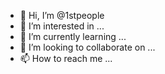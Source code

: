 - 👋 Hi, I’m @1stpeople
- 👀 I’m interested in ...
- 🌱 I’m currently learning ...
- 💞️ I’m looking to collaborate on ...
- 📫 How to reach me ...

<!---
1stpeople/1stpeople is a ✨ special ✨ repository because its `README.md` (this file) appears on your GitHub profile.
You can click the Preview link to take a look at your changes.
--->
